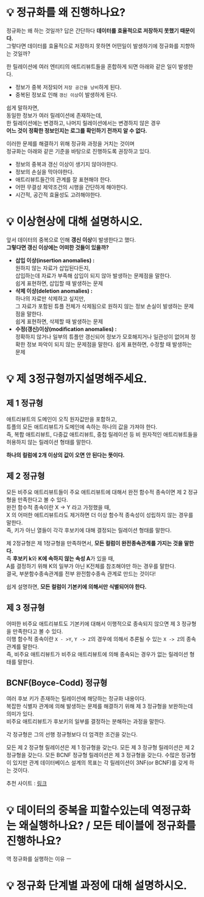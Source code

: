 # 💡 정규화를 왜 진행하나요?
 
정규화는 왜 하는 것일까? 답은 간단하다 **데이터를 효율적으로 저장하지 못했기 때문이다.**             
그렇다면 데이터를 효율적으로 저장하지 못하면 어떤일이 발생하기에 정규화를 지향하는 것일까?         
           
한 릴레이션에 여러 엔티티의 애트리뷰트들을 혼합하게 되면 아래와 같은 일이 발생한다.        
          
* 정보가 중복 저장되어 `저장 공간을 낭비`하게 된다. 
* 중복된 정보로 인해 `갱신 이상`이 발생하게 된다. 
                   
쉽게 말하자면,     
동일한 정보가 여러 릴레이션에 존재하는데,      
한 릴레이션에는 변경하고, 나머지 릴레이션에서는 변경하지 않은 경우        
**어느 것이 정확한 정보인지는 로그를 확인하기 전까지 알 수 없다.**         
              
이러한 문제를 해결하기 위해 정규화 과정을 거치는 것이며           
정규화는 아래와 같은 기준을 바탕으로 진행하도록 권장하고 있다.        
      
* 정보의 중복과 갱신 이상이 생기지 않아야한다.     
* 정보의 손실을 막아야한다.   
* 애트리뷰트들간의 관계를 잘 표현해야 한다.  
* 어떤 무결성 제약조건의 시행을 간단하게 해야한다.   
* 시간적, 공간적 효율성도 고려해야한다.   
       
 # 💡 이상현상에 대해 설명하시오.
     
앞서 데이터의 중복으로 인해 **갱신 이상**이 발생한다고 했다.            
**그렇다면 갱신 이상에는 어떠한 것들이 있을까?**               
* **삽입 이상(insertion anomalies) :**   
  원하지 않는 자료가 삽입된다든지,   
  삽입하는데 자료가 부족해 삽입이 되지 않아 발생하는 문제점을 말한다.  
  쉽게 표현하면, 삽입할 때 발생하는 문제
* **삭제 이상(deletion anomalies) :**     
  하나의 자료만 삭제하고 싶지만,     
  그 자료가 포함된 튜플 전체가 삭제됨으로 원하지 않는 정보 손실이 발생하는 문제점을 말한다.   
  쉽게 표현하면, 삭제할 때 발생하는 문제    
* **수정(갱신)이상(modification anomalies) :**   
  정확하지 않거나 일부의 튜플만 갱신되어 정보가 모호해지거나 일관성이 없어져 정확한 정보 파악이 되지 않는 문제점을 말한다.
  쉽게 표현하면, 수정할 때 발생하는 문제
    
# 💡 제 3정규형까지설명해주세요.
## 제 1 정규형   
애트리뷰트의 도메인이 오직 원자값만을 포함하고,     
튜플의 모든 애트리뷰트가 도메인에 속하는 하나의 값을 가져야 한다.      
즉, 복합 애트리뷰트, 다중값 애트리뷰트, 중첩 릴레이션 등 비 원자적인 애트리뷰트들을 허용하지 않는 릴레이션 형태를 말한다.   
              
**하나의 컬럼에 2개 이상의 값이 오면 안 된다는 뜻이다.**       
      
## 제 2 정규형   
모든 비주요 애트리뷰트들이 주요 애트리뷰트에 대해서 완전 함수적 종속이면 제 2 정규형을 만족한다고 볼 수 있다.      
완전 함수적 종속이란 X -> Y 라고 가정했을 때,          
X 의 어떠한 애트리뷰트라도 제거하면 더 이상 함수적 종속성이 성립하지 않는 경우를 말한다.      
즉, 키가 아닌 열들이 각각 후보키에 대해 결정되는 릴레이션 형태를 말한다.       
     
제 2정규형은 제 1정규형을 만족하면서, **모든 컬럼이 완전종속관계를 가지는 것을 말한다.**    
즉 **후보키 k**와 **K에 속하지 않는 속성 A**가 있을 때,      
A를 결정하기 위해 K의 일부가 아닌 K전체를 참조해야만 하는 경우를 말한다.      
결국, 부분함수종속관계를 전부 완전함수종속 관계로 만드는 것이다!       
        
쉽게 설명하면, **모든 컬럼이 기본키에 의해서만 식별되어야 한다.**      
      
## 제 3 정규형  
어떠한 비주요 애트리뷰트도 기본키에 대해서 이행적으로 종속되지 않으면 제 3 정규형을 만족한다고 볼 수 있다.      
이행 함수적 종속이란 `X - >Y`, `Y -> Z`의 경우에 의해서 추론될 수 있는 `X -> Z`의 종속관계를 말한다.         
즉, 비주요 애트리뷰트가 비주요 애트리뷰트에 의해 종속되는 경우가 없는 릴레이션 형태를 말한다.            
       
## BCNF(Boyce-Codd) 정규형  
여러 후보 키가 존재하는 릴레이션에 해당하는 정규화 내용이다.       
복잡한 식별자 관계에 의해 발생하는 문제를 해결하기 위해 제 3 정규형을 보완하는데 의미가 있다.       
비주요 애트리뷰트가 후보키의 일부를 결정하는 분해하는 과정을 말한다.    
   
각 정규형은 그의 선행 정규형보다 더 엄격한 조건을 갖는다.
    
모든 제 2 정규형 릴레이션은 제 1 정규형을 갖는다.
모든 제 3 정규형 릴레이션은 제 2 정규형을 갖는다.
모든 BCNF 정규형 릴레이션은 제 3 정규형을 갖는다.
수많은 정규형이 있지만 관계 데이터베이스 설계의 목표는 각 릴레이션이 3NF(or BCNF)를 갖게 하는 것이다.
   
  
추천 사이트 : [링크](https://yaboong.github.io/database/2018/03/09/database-normalization-1/)     
  
# 💡 데이터의 중복을 피할수있는데 역정규화는 왜실행하나요? / 모든 테이블에 정규화를 진행하나요?
역 정규화를 실행하는 이유 ㅡ


# 💡 정규화 단계별 과정에 대해 설명하시오.

